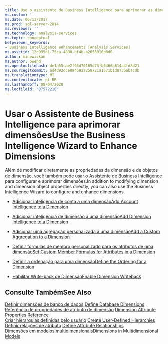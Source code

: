 ```yaml
---
title: Use o assistente de Business Intelligence para aprimorar as dimensões | Microsoft Docs
ms.custom: ''
ms.date: 06/13/2017
ms.prod: sql-server-2014
ms.reviewer: ''
ms.technology: analysis-services
ms.topic: conceptual
helpviewer_keywords:
- Business Intelligence enhancements [Analysis Services]
ms.assetid: 12d995d1-75ca-4890-bf4b-a2656910b8d0
author: minewiskan
ms.author: owend
ms.openlocfilehash: de1a55cae2f95d70165d73fb6466a814a4fd8d21
ms.sourcegitcommit: ad4d92dce894592a259721a1571b1d8736abacdb
ms.translationtype: MT
ms.contentlocale: pt-BR
ms.lasthandoff: 08/04/2020
ms.locfileid: "87572210"
---
```

# <a name="use-the-business-intelligence-wizard-to-enhance-dimensions"></a><span data-ttu-id="239c3-102">Usar o Assistente de Business Intelligence para aprimorar dimensões</span><span class="sxs-lookup"><span data-stu-id="239c3-102">Use the Business Intelligence Wizard to Enhance Dimensions</span></span>
  <span data-ttu-id="239c3-103">Além de modificar diretamente as propriedades da dimensão e de objetos de dimensão, você também pode usar o Assistente de Business Intelligence para configurar e aprimorar dimensões.</span><span class="sxs-lookup"><span data-stu-id="239c3-103">In addition to modifying dimension and dimension object properties directly, you can also use the Business Intelligence Wizard to configure and enhance dimensions.</span></span>  
  
-   [<span data-ttu-id="239c3-104">Adicionar inteligência de conta a uma dimensão</span><span class="sxs-lookup"><span data-stu-id="239c3-104">Add Account Intelligence to a Dimension</span></span>](multidimensional-models/bi-wizard-add-account-intelligence-to-a-dimension.md)  
  
-   [<span data-ttu-id="239c3-105">Adicionar inteligência de dimensão a uma dimensão</span><span class="sxs-lookup"><span data-stu-id="239c3-105">Add Dimension Intelligence to a Dimension</span></span>](multidimensional-models/bi-wizard-add-dimension-intelligence-to-a-dimension.md)  
  
-   [<span data-ttu-id="239c3-106">Adicionar uma agregação personalizada a uma dimensão</span><span class="sxs-lookup"><span data-stu-id="239c3-106">Add a Custom Aggregation to a Dimension</span></span>](multidimensional-models/bi-wizard-add-a-custom-aggregation-to-a-dimension.md)  
  
-   [<span data-ttu-id="239c3-107">Definir fórmulas de membro personalizado para os atributos de uma dimensão</span><span class="sxs-lookup"><span data-stu-id="239c3-107">Set Custom Member Formulas for Attributes in a Dimension</span></span>](multidimensional-models/bi-wizard-custom-member-formulas-for-attributes-in-a-dimension.md)  
  
-   [<span data-ttu-id="239c3-108">Definir a ordenação para uma dimensão</span><span class="sxs-lookup"><span data-stu-id="239c3-108">Define the Ordering for a Dimension</span></span>](multidimensional-models/bi-wizard-define-the-ordering-for-a-dimension.md)  
  
-   [<span data-ttu-id="239c3-109">Habilitar Write-back de Dimensão</span><span class="sxs-lookup"><span data-stu-id="239c3-109">Enable Dimension Writeback</span></span>](multidimensional-models/bi-wizard-enable-dimension-writeback.md)  
  
## <a name="see-also"></a><span data-ttu-id="239c3-110">Consulte Também</span><span class="sxs-lookup"><span data-stu-id="239c3-110">See Also</span></span>  
 <span data-ttu-id="239c3-111">[Definir dimensões de banco de dados](multidimensional-models/define-database-dimensions.md) </span><span class="sxs-lookup"><span data-stu-id="239c3-111">[Define Database Dimensions](multidimensional-models/define-database-dimensions.md) </span></span>  
 <span data-ttu-id="239c3-112">[Referência de propriedades de atributo de dimensão](multidimensional-models/dimension-attribute-properties-reference.md) </span><span class="sxs-lookup"><span data-stu-id="239c3-112">[Dimension Attribute Properties Reference](multidimensional-models/dimension-attribute-properties-reference.md) </span></span>  
 <span data-ttu-id="239c3-113">[Criar hierarquias definidas pelo usuário](multidimensional-models/user-defined-hierarchies-create.md) </span><span class="sxs-lookup"><span data-stu-id="239c3-113">[Create User-Defined Hierarchies](multidimensional-models/user-defined-hierarchies-create.md) </span></span>  
 <span data-ttu-id="239c3-114">[Definir relações de atributo](multidimensional-models/attribute-relationships-define.md) </span><span class="sxs-lookup"><span data-stu-id="239c3-114">[Define Attribute Relationships](multidimensional-models/attribute-relationships-define.md) </span></span>  
 [<span data-ttu-id="239c3-115">Dimensões em modelos multidimensionais</span><span class="sxs-lookup"><span data-stu-id="239c3-115">Dimensions in Multidimensional Models</span></span>](multidimensional-models/dimensions-in-multidimensional-models.md)  
  
  

